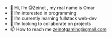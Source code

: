 - 👋 Hi, I’m @Zeinot , my real name is Omar
- 👀 I’m interested in programming
- 🌱 I’m currently learning fullstack web-dev
- 💞️ I’m looking to collaborate on projects
- 📫 How to reach me zeinotgaming@gmail.com

<!---
Zeinot/Zeinot is a ✨ special ✨ repository because its `README.md` (this file) appears on your GitHub profile.
You can click the Preview link to take a look at your changes.
I know @github ....... i know ....
--->
